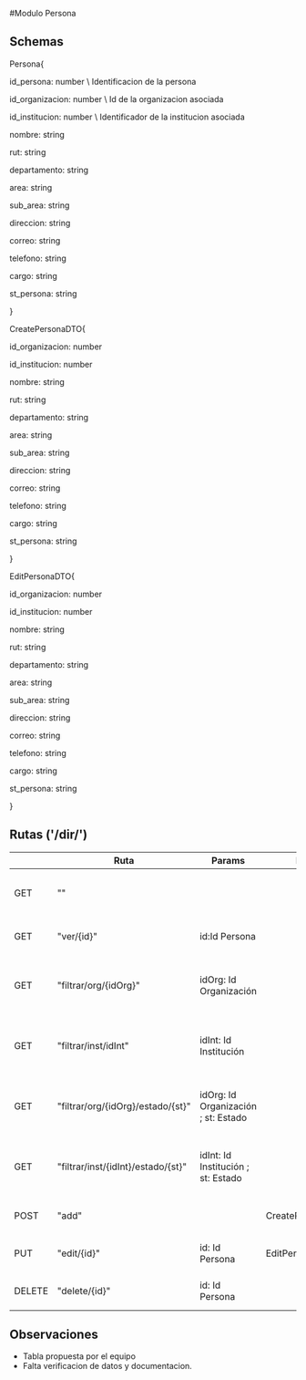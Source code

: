 #Modulo Persona

## Schemas

Persona{

id_persona:	number \\ Identificacion de la persona

id_organizacion: number \\ Id de la organizacion asociada

id_institucion: number \\ Identificador de la institucion asociada

nombre: string

rut: string

departamento: string

area: string

sub_area: string

direccion: string

correo: string

telefono: string

cargo: string

st_persona: string

}

CreatePersonaDTO{

id_organizacion: number

id_institucion: number

nombre: string

rut: string

departamento: string

area: string

sub_area: string

direccion: string

correo: string

telefono: string

cargo: string

st_persona: string

}

EditPersonaDTO{
    
id_organizacion: number

id_institucion: number

nombre: string

rut: string

departamento: string

area: string

sub_area: string

direccion: string

correo: string

telefono: string

cargo: string

st_persona: string

}






## Rutas ('/dir/')

|        | Ruta                               | Params                              | Body             | Return         | Función                                               |
|--------|------------------------------------|-------------------------------------|------------------|----------------|-------------------------------------------------------|
| GET    | ""                                 |                                     |                  | Lista(Persona) | Entrega todas las personas registradas                |
| GET    | "ver/{id}"                         | id:Id Persona                       |                  | Persona        | Busca una persona segun su ID                         |
| GET    | "filtrar/org/{idOrg}"              | idOrg: Id Organización              |                  | Lista(Persona) | Filtra las personas según la organización asociada    |
| GET    | "filtrar/inst/idInt"               | idInt: Id Institución               |                  | Lista(Persona) | Filtra las personas según la institución asociada     |
| GET    | "filtrar/org/{idOrg}/estado/{st}"  | idOrg: Id Organización ; st: Estado |                  | Lista(Persona) | Filtra las personas según su organización y su estado |
| GET    | "filtrar/inst/{idInt}/estado/{st}" | idInt: Id Institución ; st: Estado  |                  | Lista(Persona) | Filtra las personas según su institución y su estado  |
| POST   | "add"                              |                                     | CreatePersonaDTO | Persona        | Crea una nueva persona                                |
| PUT    | "edit/{id}"                        | id: Id Persona                      | EditPersonaDTO   | Persona        | Edita una persona existente                           |
| DELETE | "delete/{id}"                      | id: Id Persona                      |                  | Persona        | Elimina una persona existente                         |


## Observaciones

* Tabla propuesta por el equipo
* Falta verificacion de datos y documentacion.
